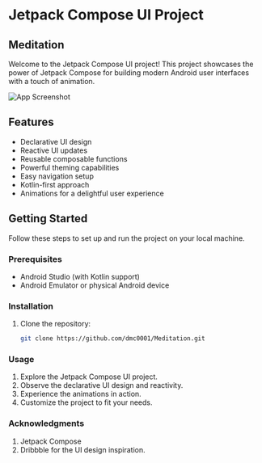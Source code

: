 # Jetpack Compose UI Project

## Meditation

Welcome to the Jetpack Compose UI project! This project showcases the power of Jetpack Compose for building modern Android user interfaces with a touch of animation. 

![App Screenshot](https://cdn.dribbble.com/users/3018311/screenshots/15822493/media/e558f3fb1c94bc7db416da0e4721e414.jpg)

## Features

- Declarative UI design
- Reactive UI updates
- Reusable composable functions
- Powerful theming capabilities
- Easy navigation setup
- Kotlin-first approach
- Animations for a delightful user experience

## Getting Started

Follow these steps to set up and run the project on your local machine.

### Prerequisites

- Android Studio (with Kotlin support)
- Android Emulator or physical Android device

### Installation

1. Clone the repository:

   ```bash
   git clone https://github.com/dmc0001/Meditation.git
   ```


### Usage
1. Explore the Jetpack Compose UI project.
2. Observe the declarative UI design and reactivity.
3. Experience the animations in action.
4. Customize the project to fit your needs.

### Acknowledgments
1. Jetpack Compose
2. Dribbble for the UI design inspiration. 
